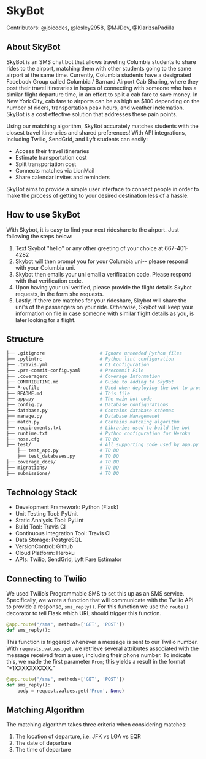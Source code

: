 # SkyBot

Contributors: @joicodes, @lesley2958, @MJDev, @KlarizsaPadilla

## About SkyBot

SkyBot is an SMS chat bot that allows traveling Columbia students to share rides to the airport, matching them with other students going to the same airport at the same time. Currently, Columbia students have a designated Facebook Group called Columbia / Barnard Airport Cab Sharing, where they post their travel itineraries in hopes of connecting  with someone who has a similar flight departure time, in an effort to split a cab fare to save money. In New York City, cab fare to airports can be as high as $100 depending on the number of riders, transportation peak hours, and weather inclemation. SkyBot is a cost effective solution that addresses these pain points.

Using our matching algorithm, SkyBot accurately matches students with the closest travel itineraries and shared preferences! With API integrations, including Twilio, SendGrid, and Lyft students can easily:

- Access their travel itineraries
- Estimate transportation cost
- Split transportation cost
- Connects matches via LionMail
- Share calendar invites and reminders

SkyBot aims to provide a simple user interface to connect people in order to make the process of getting to your desired destination less of a hassle.

## How to use SkyBot

With Skybot, it is easy to find your next rideshare to the airport. Just following the steps below:
1. Text Skybot "hello" or any other greeting of your choice at 667-401-4282
2. Skybot will then prompt you for your Columbia uni-- please respond with your Columbia uni.
3. Skybot then emails your uni email a verification code. Please respond with that verification code.
4. Upon having your uni verified, please provide the flight details Skybot requests, in the form she requests.
5. Lastly, if there are matches for your rideshare, Skybot will share the uni's of the passengers on your ride. Otherwise, Skybot will keep your information on file in case someone with similar flight details as you, is later looking for a flight.

## Structure

```bash
├── .gitignore                    # Ignore unneeded Python files
├── .pylintrc                     # Python lint configuration
├── .travis.yml                   # CI Configuration
├── .pre-commit-config.yaml       # Precommit File
├── .coveragerc                   # Coverage Information
├── CONTRIBUTING.md               # Guide to adding to SkyBot
├── Procfile                      # Used when deploying the bot to production
├── README.md                     # This file
├── app.py                        # The main bot code
├── config.py                     # Database Configurations
├── database.py                   # Contains database schemas
├── manage.py                     # Database Managemenet
├── match.py                      # Contains matching algorithm
├── requirements.txt              # Libraries used to build the bot
├── runtime.txt                   # Python configuration for Heroku
├── nose.cfg             		  # TO DO
├── test/                         # All supporting code used by app.py
    ├── test_app.py               # TO DO
    ├── test_databases.py         # TO DO
├── coverage_docs/				  # TO DO
├── migrations/		     		  # TO DO
├── submissions/				  # TO DO
```

## Technology Stack

- Development Framework: Python (Flask)
- Unit Testing Tool: PyUnit
- Static Analysis Tool: PyLint
- Build Tool: Travis CI
- Continuous Integration Tool: Travis CI
- Data Storage: PostgreSQL
- VersionControl: Github
- Cloud Platform: Heroku
- APIs: Twilio, SendGrid, Lyft Fare Estimator


## Connecting to Twilio

We used Twilio’s Programmable SMS to set this up as an SMS service. Specifically, we wrote a function that will communicate with the Twilio API to provide a response, `sms_reply()`. For this function we use the `route()` decorator to tell Flask which URL should trigger this function.

``` python
@app.route("/sms", methods=['GET', 'POST'])
def sms_reply():
```

This function is triggered whenever a message is sent to our Twilio number. With `requests.values.get`, we retrieve several attributes associated with the message received from a user, including their phone number. To indicate this, we made the first parameter `From`; this yields a result in the format “+1XXXXXXXXXX.”

``` python
@app.route("/sms", methods=['GET', 'POST'])
def sms_reply():
    body = request.values.get('From', None)
```


## Matching Algorithm

The matching algorithm takes three criteria when considering matches: 

1. The location of departure, i.e. JFK vs LGA vs EQR
2. The date of departure
3. The time of departure

